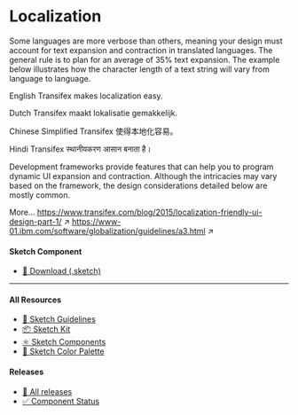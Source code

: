 # Localization


Some languages are more verbose than others, meaning your design must account for text expansion and contraction in translated languages. The general rule is to plan for an average of 35% text expansion. The example below illustrates how the character length of a text string will vary from language to language.
 
English
Transifex makes localization easy.

Dutch
Transifex maakt lokalisatie gemakkelijk.

Chinese Simplified
Transifex 使得本地化容易。

Hindi
Transifex स्थानीयकरण आसान बनाता है।

Development frameworks provide features that can help you to program dynamic UI expansion and contraction. Although the intricacies may vary based on the framework, the design considerations detailed below are mostly common.

More...
https://www.transifex.com/blog/2015/localization-friendly-ui-design-part-1/  ↗
https://www-01.ibm.com/software/globalization/guidelines/a3.html  ↗



#### Sketch Component
  * [💎 Download (.sketch)](/resources/atoms/fundamentals/localization.sketch)



---



#### All Resources
  * [📐 Sketch Guidelines](/resources/sketch-guidelines.md)
  * [📦 Sketch Kit](/resources/master/TxDS_Design_Kit.0.1.sketch)
  * [⚛️ Sketch Components](/resources/atoms)
  * [🎨 Sketch Color Palette](/resources/master/TxDS_Colors.sketchpalette)


#### Releases
  * [🎉 All releases](https://github.com/dontpanicgr/txds/releases)
  * [✅ Component Status](/STATUS.md)